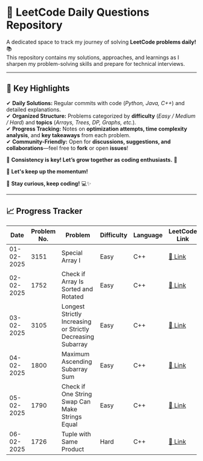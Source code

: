 # 🚀 LeetCode Daily Questions Repository  

A dedicated space to track my journey of solving **LeetCode problems daily!** 📚  
This repository contains my solutions, approaches, and learnings as I sharpen my problem-solving skills and prepare for technical interviews.  

---

## 🌟 Key Highlights  

✔ **Daily Solutions:** Regular commits with code (_Python, Java, C++_) and detailed explanations.  
✔ **Organized Structure:** Problems categorized by **difficulty** (_Easy / Medium / Hard_) and **topics** (_Arrays, Trees, DP, Graphs, etc._).  
✔ **Progress Tracking:** Notes on **optimization attempts, time complexity analysis**, and **key takeaways** from each problem.  
✔ **Community-Friendly:** Open for **discussions, suggestions, and collaborations**—feel free to **fork** or open **issues**!  

🔹 **Consistency is key! Let’s grow together as coding enthusiasts.** 🌱  

🚀 **Let's keep up the momentum!**  

📌 **Stay curious, keep coding!** 💻✨  

---

## 📈 Progress Tracker  

| Date       | Problem No. | Problem                                                          | Difficulty | Language | LeetCode Link | Solution Link |
|------------|-------------|------------------------------------------------------------------|------------|----------|---------------|---------------|
| 01-02-2025 | 3151        | Special Array I                                                  | Easy       | C++      | [🔗 Link](https://leetcode.com/problems/special-array-i/description/) | [📜 Code](Easy/special_array_1.cpp) |
| 02-02-2025 | 1752        | Check if Array Is Sorted and Rotated                             | Easy       | C++      | [🔗 Link](https://leetcode.com/problems/check-if-array-is-sorted-and-rotated/) | [📜 Code](Easy/check_if_array_is_sorted_and_rotated.cpp) |
| 03-02-2025 | 3105        | Longest Strictly Increasing or Strictly Decreasing Subarray      | Easy       | C++      | [🔗 Link](https://leetcode.com/problems/longest-strictly-increasing-or-strictly-decreasing-subarray/) | [📜 Code](Easy/longest_strictly_increasing_or_strictly_decreasing_subarray.cpp) |
| 04-02-2025 | 1800        | Maximum Ascending Subarray Sum                                   | Easy       | C++      | [🔗 Link](https://leetcode.com/problems/maximum-ascending-subarray-sum/) | [📜 Code](Easy/maximum_ascending_subarray_sum.cpp) |
| 05-02-2025 | 1790        | Check if One String Swap Can Make Strings Equal                  | Easy       | C++      | [🔗 Link](https://leetcode.com/problems/check-if-one-string-swap-can-make-strings-equal/) | [📜 Code](Easy/check_if_one_string_swap_can_make_strings_equal.cpp) |
| 06-02-2025 | 1726        | Tuple with Same Product                                          | Hard       | C++      | [🔗 Link](https://leetcode.com/problems/tuple-with-same-product/) | [📜 Code](Hard/tuple_with_same_product.cpp) |

